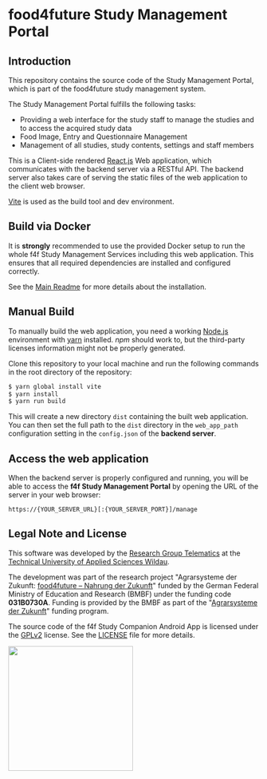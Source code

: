 # food4future Study Management Portal

## Introduction

This repository contains the source code of the Study Management Portal, which is part of the food4future study management system.

The Study Management Portal fulfills the following tasks:
- Providing a web interface for the study staff to manage the studies and to access the acquired study data
- Food Image, Entry and Questionnaire Management
- Management of all studies, study contents, settings and staff members

This is a Client-side rendered [React.js](https://react.dev/) Web application, which communicates with the backend server via a RESTful API. The backend server also takes care of serving the static files of the web application to the client web browser.

[Vite](https://vitejs.dev/) is used as the build tool and dev environment.

## Build via Docker

It is **strongly** recommended to use the provided Docker setup to run the whole f4f Study Management Services including this web application. This ensures that all required dependencies are installed and configured correctly.

See the [Main Readme](../Readme.md) for more details about the installation.

## Manual Build

To manually build the web application, you need a working [Node.js](https://nodejs.org/) environment with [yarn](https://yarnpkg.com/) installed. *npm* should work to, but the third-party licenses information might not be properly generated.

Clone this repository to your local machine and run the following commands in the root directory of the repository:

```bash
$ yarn global install vite
$ yarn install
$ yarn run build
```


This will create a new directory `dist` containing the built web application. You can then set the full path to the `dist` directory in the `web_app_path` configuration setting in the `config.json` of the **backend server**.

## Access the web application

When the backend server is properly configured and running, you will be able to access the **f4f Study Management Portal** by opening the URL of the server in your web browser:

    https://{YOUR_SERVER_URL}[:{YOUR_SERVER_PORT}]/manage

## Legal Note and License

This software was developed by the [Research Group Telematics](https://en.th-wildau.de/research-transfer/research/telematics/) at the [Technical University of Applied Sciences Wildau](https://en.th-wildau.de/).

The development was part of the research project "Agrarsysteme der Zukunft: [food4future – Nahrung der Zukunft](https://food4future.de/)" funded by the German Federal Ministry of Education and Research (BMBF) under the funding code **031B0730A**. Funding is provided by the BMBF as part of the "[Agrarsysteme der Zukunft](https://agrarsysteme-der-zukunft.de/)" funding program.


The source code of the f4f Study Companion Android App is licensed under the [GPLv2](https://www.gnu.org/licenses/old-licenses/gpl-2.0.html) license. See the [LICENSE](./LICENSE) file for more details.

<img src="https://en.th-wildau.de/files/_processed_/b/7/csm_BMBF_gefoerdert_2017_en_3164c4e794.jpg" width="250" />
